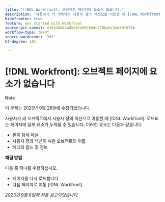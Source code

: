 ```yaml
---
title: "[!DNL Workfront]: 오브젝트 페이지에 요소가 없습니다."
description: "사용자가 의 개체에서 사용자 정의 섹션으로 이동할 때 [!DNL Workfront]: 로드되는 페이지에 일부 요소가 누락될 수 있습니다."
hidefromtoc: true
feature: Get Started with Workfront
source-git-commit: e39436a5aad5dbfe58386dc770babc2ed39f678b
workflow-type: tm+mt
source-wordcount: '101'
ht-degree: 18%

---
```



# [!DNL Workfront]: 오브젝트 페이지에 요소가 없습니다

>[!NOTE]
>
>이 문제는 2023년 9월 28일에 수정되었습니다.

사용자가 의 오브젝트에서 사용자 정의 섹션으로 이동할 때 [!DNL Workfront]: 로드되는 페이지에 일부 요소가 누락될 수 있습니다. 이러한 요소는 다음과 같습니다.

* 왼쪽 탐색 패널
* 사용자 정의 섹션이 속한 오브젝트의 이름
* 헤더의 필드 및 정보

**해결 방법**

다음 중 하나를 수행하십시오.

* 페이지를 다시 로드합니다
* 다음 페이지로 이동 [!DNL Workfront]

_2023년 9월 6일에 처음 보고되었습니다._
